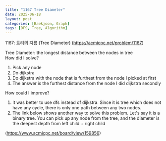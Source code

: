 ```yaml
---
title: "1167 Tree Diameter"
date: 2025-06-18
layout: post
categories: [Baekjoon, Graph]
tags: [DFS, Tree, Algorithm]
---
```


1167: 트리의 지름 (Tree Diameter) (https://acmicpc.net/problem/1167)


Tree Diameter: the longest distance between the nodes in tree  
How did I solve?  
1. Pick any node
2. Do dijkstra
3. Do dijkstra with the node that is furthest from the node I picked at first
4. The answer is the furthest distance from the node I did dijkstra secondly

How could I improve?  
1. It was better to use dfs instead of dijkstra. Since it is tree which does not have any cycle, there is only one path between any two nodes.
2. The link below shows another way to solve this problem. Let's say it is a binary tree. You can pick up any node from the tree, and the diameter is the deepest depth from left child + right child

(https://www.acmicpc.net/board/view/159856)
